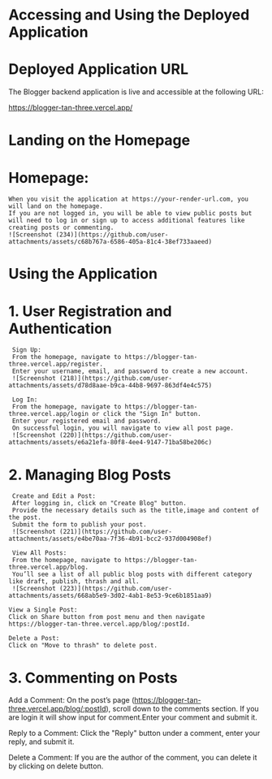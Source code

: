 # Accessing and Using the Deployed Application
# Deployed Application URL
The Blogger backend application is live and accessible at the following URL:

https://blogger-tan-three.vercel.app/ 

# Landing on the Homepage 
   # Homepage:
    When you visit the application at https://your-render-url.com, you will land on the homepage.
    If you are not logged in, you will be able to view public posts but will need to log in or sign up to access additional features like creating posts or commenting.
    ![Screenshot (234)](https://github.com/user-attachments/assets/c68b767a-6586-405a-81c4-38ef733aaeed)
# Using the Application
   # 1. User Registration and Authentication
     Sign Up:
     From the homepage, navigate to https://blogger-tan-three.vercel.app/register.
     Enter your username, email, and password to create a new account.
     ![Screenshot (218)](https://github.com/user-attachments/assets/d78d8aae-b9ca-44b8-9697-863df4e4c575)

     Log In:
     From the homepage, navigate to https://blogger-tan-three.vercel.app/login or click the "Sign In" button.
     Enter your registered email and password.
     On successful login, you will navigate to view all post page.
     ![Screenshot (220)](https://github.com/user-attachments/assets/e6a21efa-80f8-4ee4-9147-71ba58be206c)
   # 2. Managing Blog Posts
     Create and Edit a Post:
     After logging in, click on "Create Blog" button.
     Provide the necessary details such as the title,image and content of the post.
     Submit the form to publish your post.
     ![Screenshot (221)](https://github.com/user-attachments/assets/e4be70aa-7f36-4b91-bcc2-937d004908ef)

     View All Posts:
     From the homepage, navigate to https://blogger-tan-three.vercel.app/blog.
     You’ll see a list of all public blog posts with different category like draft, publish, thrash and all.
     ![Screenshot (223)](https://github.com/user-attachments/assets/668ab5e9-3d02-4ab1-8e53-9ce6b1851aa9)

    View a Single Post:
    Click on Share button from post menu and then navigate  https://blogger-tan-three.vercel.app/blog/:postId.

    Delete a Post:
    Click on "Move to thrash" to delete post.
   #  3. Commenting on Posts
   Add a Comment:
   On the post’s page (https://blogger-tan-three.vercel.app/blog/:postId), scroll down to the comments section.
   If you are login it will show input for comment.Enter your comment and submit it.
   
   Reply to a Comment:
   Click the "Reply" button under a comment, enter your reply, and submit it.

   Delete a Comment:
   If you are the author of the comment, you can delete it by clicking on delete button.
